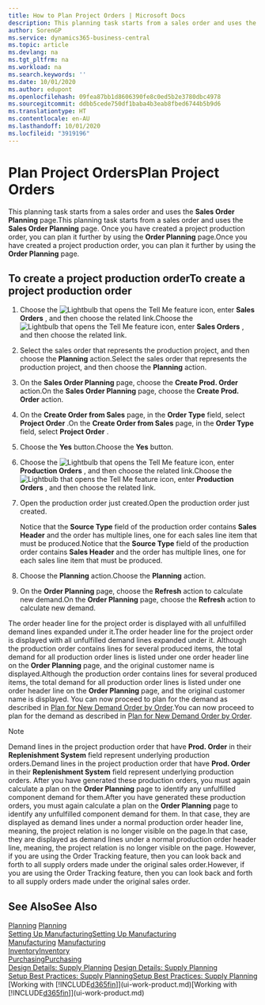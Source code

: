```yaml
---
title: How to Plan Project Orders | Microsoft Docs
description: This planning task starts from a sales order and uses the **Sales Order Planning** page. Once you have created a project production order, you can plan it further by using the **Order Planning** page.
author: SorenGP
ms.service: dynamics365-business-central
ms.topic: article
ms.devlang: na
ms.tgt_pltfrm: na
ms.workload: na
ms.search.keywords: ''
ms.date: 10/01/2020
ms.author: edupont
ms.openlocfilehash: 09fea87bb1d8606390fe8c0ed5b2e3780dbc4978
ms.sourcegitcommit: ddbb5cede750df1baba4b3eab8fbed6744b5b9d6
ms.translationtype: HT
ms.contentlocale: en-AU
ms.lasthandoff: 10/01/2020
ms.locfileid: "3919196"
---
```

# <a name="plan-project-orders"></a><span data-ttu-id="980de-104">Plan Project Orders</span><span class="sxs-lookup"><span data-stu-id="980de-104">Plan Project Orders</span></span>
<span data-ttu-id="980de-105">This planning task starts from a sales order and uses the **Sales Order Planning** page.</span><span class="sxs-lookup"><span data-stu-id="980de-105">This planning task starts from a sales order and uses the **Sales Order Planning** page.</span></span> <span data-ttu-id="980de-106">Once you have created a project production order, you can plan it further by using the **Order Planning** page.</span><span class="sxs-lookup"><span data-stu-id="980de-106">Once you have created a project production order, you can plan it further by using the **Order Planning** page.</span></span>  

## <a name="to-create-a-project-production-order"></a><span data-ttu-id="980de-107">To create a project production order</span><span class="sxs-lookup"><span data-stu-id="980de-107">To create a project production order</span></span>  

1.  <span data-ttu-id="980de-108">Choose the ![Lightbulb that opens the Tell Me feature](media/ui-search/search_small.png "Tell me what you want to do") icon, enter **Sales Orders** , and then choose the related link.</span><span class="sxs-lookup"><span data-stu-id="980de-108">Choose the ![Lightbulb that opens the Tell Me feature](media/ui-search/search_small.png "Tell me what you want to do") icon, enter **Sales Orders** , and then choose the related link.</span></span>  
2.  <span data-ttu-id="980de-109">Select the sales order that represents the production project, and then choose the **Planning** action.</span><span class="sxs-lookup"><span data-stu-id="980de-109">Select the sales order that represents the production project, and then choose the **Planning** action.</span></span>  
4.  <span data-ttu-id="980de-110">On the **Sales Order Planning** page, choose  the **Create Prod. Order** action.</span><span class="sxs-lookup"><span data-stu-id="980de-110">On the **Sales Order Planning** page, choose  the **Create Prod. Order** action.</span></span>  
5.  <span data-ttu-id="980de-111">On the **Create Order from Sales** page, in the **Order Type** field, select **Project Order** .</span><span class="sxs-lookup"><span data-stu-id="980de-111">On the **Create Order from Sales** page, in the **Order Type** field, select **Project Order** .</span></span>  
6.  <span data-ttu-id="980de-112">Choose the **Yes** button.</span><span class="sxs-lookup"><span data-stu-id="980de-112">Choose the **Yes** button.</span></span>  
7.  <span data-ttu-id="980de-113">Choose the ![Lightbulb that opens the Tell Me feature](media/ui-search/search_small.png "Tell me what you want to do") icon, enter **Production Orders** , and then choose the related link.</span><span class="sxs-lookup"><span data-stu-id="980de-113">Choose the ![Lightbulb that opens the Tell Me feature](media/ui-search/search_small.png "Tell me what you want to do") icon, enter **Production Orders** , and then choose the related link.</span></span>
8. <span data-ttu-id="980de-114">Open the production order just created.</span><span class="sxs-lookup"><span data-stu-id="980de-114">Open the production order just created.</span></span>  

    <span data-ttu-id="980de-115">Notice that the **Source Type** field of the production order contains **Sales Header** and the order has multiple lines, one for each sales line item that must be produced.</span><span class="sxs-lookup"><span data-stu-id="980de-115">Notice that the **Source Type** field of the production order contains **Sales Header** and the order has multiple lines, one for each sales line item that must be produced.</span></span>  
9. <span data-ttu-id="980de-116">Choose the **Planning** action.</span><span class="sxs-lookup"><span data-stu-id="980de-116">Choose the **Planning** action.</span></span>
10. <span data-ttu-id="980de-117">On the **Order Planning** page, choose the **Refresh** action to calculate new demand.</span><span class="sxs-lookup"><span data-stu-id="980de-117">On the **Order Planning** page, choose the **Refresh** action to calculate new demand.</span></span>  

<span data-ttu-id="980de-118">The order header line for the project order is displayed with all unfulfilled demand lines expanded under it.</span><span class="sxs-lookup"><span data-stu-id="980de-118">The order header line for the project order is displayed with all unfulfilled demand lines expanded under it.</span></span> <span data-ttu-id="980de-119">Although the production order contains lines for several produced items, the total demand for all production order lines is listed under one order header line on the **Order Planning** page, and the original customer name is displayed.</span><span class="sxs-lookup"><span data-stu-id="980de-119">Although the production order contains lines for several produced items, the total demand for all production order lines is listed under one order header line on the **Order Planning** page, and the original customer name is displayed.</span></span> <span data-ttu-id="980de-120">You can now proceed to plan for the demand as described in [Plan for New Demand Order by Order](production-how-to-plan-for-new-demand.md).</span><span class="sxs-lookup"><span data-stu-id="980de-120">You can now proceed to plan for the demand as described in [Plan for New Demand Order by Order](production-how-to-plan-for-new-demand.md).</span></span>  

> [!NOTE]  
>  <span data-ttu-id="980de-121">Demand lines in the project production order that have **Prod. Order** in their **Replenishment System** field represent underlying production orders.</span><span class="sxs-lookup"><span data-stu-id="980de-121">Demand lines in the project production order that have **Prod. Order** in their **Replenishment System** field represent underlying production orders.</span></span> <span data-ttu-id="980de-122">After you have generated these production orders, you must again calculate a plan on the **Order Planning** page to identify any unfulfilled component demand for them.</span><span class="sxs-lookup"><span data-stu-id="980de-122">After you have generated these production orders, you must again calculate a plan on the **Order Planning** page to identify any unfulfilled component demand for them.</span></span> <span data-ttu-id="980de-123">In that case, they are displayed as demand lines under a normal production order header line, meaning, the project relation is no longer visible on the page.</span><span class="sxs-lookup"><span data-stu-id="980de-123">In that case, they are displayed as demand lines under a normal production order header line, meaning, the project relation is no longer visible on the page.</span></span> <span data-ttu-id="980de-124">However, if you are using the Order Tracking feature, then you can look back and forth to all supply orders made under the original sales order.</span><span class="sxs-lookup"><span data-stu-id="980de-124">However, if you are using the Order Tracking feature, then you can look back and forth to all supply orders made under the original sales order.</span></span>  

## <a name="see-also"></a><span data-ttu-id="980de-125">See Also</span><span class="sxs-lookup"><span data-stu-id="980de-125">See Also</span></span>
<span data-ttu-id="980de-126">[Planning](production-planning.md) </span><span class="sxs-lookup"><span data-stu-id="980de-126">[Planning](production-planning.md) </span></span>  
[<span data-ttu-id="980de-127">Setting Up Manufacturing</span><span class="sxs-lookup"><span data-stu-id="980de-127">Setting Up Manufacturing</span></span>](production-configure-production-processes.md)  
<span data-ttu-id="980de-128">[Manufacturing](production-manage-manufacturing.md)  </span><span class="sxs-lookup"><span data-stu-id="980de-128">[Manufacturing](production-manage-manufacturing.md)  </span></span>  
[<span data-ttu-id="980de-129">Inventory</span><span class="sxs-lookup"><span data-stu-id="980de-129">Inventory</span></span>](inventory-manage-inventory.md)  
[<span data-ttu-id="980de-130">Purchasing</span><span class="sxs-lookup"><span data-stu-id="980de-130">Purchasing</span></span>](purchasing-manage-purchasing.md)  
<span data-ttu-id="980de-131">[Design Details: Supply Planning](design-details-supply-planning.md) </span><span class="sxs-lookup"><span data-stu-id="980de-131">[Design Details: Supply Planning](design-details-supply-planning.md) </span></span>  
[<span data-ttu-id="980de-132">Setup Best Practices: Supply Planning</span><span class="sxs-lookup"><span data-stu-id="980de-132">Setup Best Practices: Supply Planning</span></span>](setup-best-practices-supply-planning.md)  
<span data-ttu-id="980de-133">[Working with [!INCLUDE[d365fin](includes/d365fin_md.md)]](ui-work-product.md)</span><span class="sxs-lookup"><span data-stu-id="980de-133">[Working with [!INCLUDE[d365fin](includes/d365fin_md.md)]](ui-work-product.md)</span></span>
